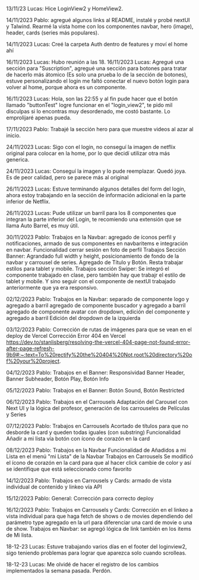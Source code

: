 13/11/23 Lucas: Hice LoginView2 y HomeView2.

14/11/2023 Pablo: 
agregué algunos links al README, 
instalé y probé nextUI y Talwind.
Rearmé la vista home con los componentes navbar, hero (image), header, cards (series más populares).

14/11/2023 Lucas: Creé la carpeta Auth dentro de features y moví el home ahí

16/11/2023 Lucas: Hubo reunión a las 18.
16/11/2023 Lucas: Agregué una sección para "Suscription", agregué una sección para botones para tratar de 
hacerlo más átomico (Es solo una prueba lo de la sección de botones), estuve personalizando el login
me faltó conectar el nuevo botón login para volver al home, porque ahora es un componente.

16/11/2023 Lucas: Hola, son las 22:55 y al fin pude hacer que el botón llamado "buttonTest" logre funcionar en el "login_view2", te pido mil disculpas si lo encontras muy desordenado, me costó bastante. Lo emprolijaré apenas pueda.

17/11/2023 Pablo: Trabajé la sección hero para que muestre videos al azar al inicio.

24/11/2023 Lucas: Sigo con el login, no conseguí la imagen de netflix original para colocar en la home, por lo que decidí utilizar otra más generica.

24/11/2023 Lucas: Conseguí la imagen y lo pude reemplazar. Quedó joya. Es de peor calidad, pero se parece más al original 

26/11/2023 Lucas: Estuve terminando algunos detalles del form del login, ahora estoy trabajando en la sección de información adicional en la parte inferior de Netflix.

26/11/2023 Lucas: Pude utilizar un barril para los 8 componentes que integran la parte inferior del Login, te recomiendo una extensión que se llama Auto Barrel, es muy útil.

30/11/2023 Pablo: 
Trabajos en la Navbar: 
agregado de íconos perfil y notificaciones, 
armado de sus componentes en navbaritems e integración en navbar. 
Funcionalidad cerrar sesión en foto de perfil
Trabajos Sección Banner:
Agrandado full width y height, posicionamiento de fondo de la navbar y carrousel de series. Agregado de Título y Botón. Resta trabajar estilos para tablet y mobile.
Trabajos sección Swiper:
Se integró el componente trabajado en clase, pero también hay que trabajr el estilo de tablet y mobile. Y sino seguir con el componente de nextUI trabajado anteriormente que ya era responsivo.

02/12/2023 Pablo: 
Trabajos en la Navbar:
separado de componente logo y agregado a barril
agregado de componente buscador y agregado a barril
agregado de componente avatar con dropdown, edición del componente y agregado a barril
Edición del dropdown de la izquierda

03/12/2023 Pablo: 
Corrección de rutas de imágenes para que se vean en el deploy de Vercel
Corrección Error 404 en Vercel
https://dev.to/stanlisberg/resolving-the-vercel-404-page-not-found-error-after-page-refresh-9b9#:~:text=To%20rectify%20the%20404%20Not,root%20directory%20of%20your%20project.

04/12/2023 Pablo: 
Trabajos en el Banner:
Responsividad Banner Header, Banner Subheader, Botón Play, Botón Info

05/12/2023 Pablo: 
Trabajos en el Banner:
Botón Sound, Botón Restricted

06/12/2023 Pablo: 
Trabajos en el Carrousels
Adaptación del Carousel con Next UI y la lógica del profesor, generación de los carrouseles de Películas y Series

07/12/2023 Pablo: 
Trabajos en Carrousels
Acortado de títulos para que no desborde la card y queden todas iguales (con substring)
Funcionalidad Añadir a mi lista vía botón con ícono de corazón en la card

08/12/2023 Pablo:
Trabajos en la Navbar
Funcionalidad de Añadidos a mi Lista en el menú "mi Lista" de la Navbar
Trabajos en Carrousels
Se modificó el ícono de corazón en la card para que al hacer click cambie de color y así se identifique que está seleccionado como favorito

14/12/2023 Pablo:
Trabajos en Carrousels y Cards: armado de vista individual de contenido y linkeo vía API

15/12/2023 Pablo:
General: Corrección para correcto deploy

16/12/2023 Pablo:
Trabajos en Carrousels y Cards:
Corrección en el linkeo a vista individual para que haga fetch de shows o de movies dependiendo del parámetro type agregado en la url para diferenciar una card de movie o una de show.
Trabajos en Navbar: se agregó lógica de link también en los items de Mi lista.

18-12-23 Lucas:
Estuve trabajando varios días en el footer del loginview2, sigo teniendo problemas para lograr que aparezca solo cuando scrolleas.

18-12-23 Lucas:
Me olvidé de hacer el registro de los cambios implementados la semana pasada. Perdón.

